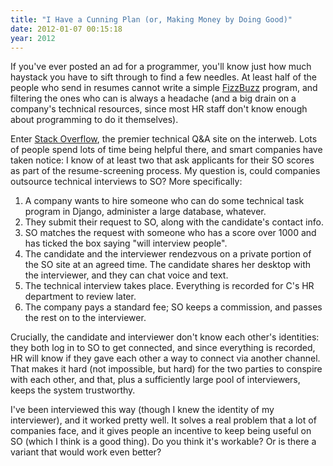 ```yaml
---
title: "I Have a Cunning Plan (or, Making Money by Doing Good)"
date: 2012-01-07 00:15:18
year: 2012
---
```

<p>If you've ever posted an ad for a programmer, you'll know just how much haystack you have to sift through to find a few needles. At least half of the people who send in resumes cannot write a simple <a href="http://c2.com/cgi/wiki?FizzBuzzTest">FizzBuzz</a> program, and filtering the ones who can is always a headache (and a big drain on a company's technical resources, since most HR staff don't know enough about programming to do it themselves).</p>
<p>Enter <a href="http://stackoverflow.com/">Stack Overflow</a>, the premier technical Q&amp;A site on the interweb. Lots of people spend lots of time being helpful there, and smart companies have taken notice: I know of at least two that ask applicants for their SO scores as part of the resume-screening process. My question is, could companies outsource technical interviews to SO? More specifically:</p>
<ol>
  <li>A company wants to hire someone who can do some technical task program in Django, administer a large database, whatever.</li>
  <li>They submit their request to SO, along with the candidate's contact info.</li>
  <li>SO matches the request with someone who has a score over 1000 and has ticked the box saying "will interview people".</li>
  <li>The candidate and the interviewer rendezvous on a private portion of the SO site at an agreed time. The candidate shares her desktop with the interviewer, and they can chat voice and text.</li>
  <li>The technical interview takes place. Everything is recorded for C's HR department to review later.</li>
  <li>The company pays a standard fee; SO keeps a commission, and passes the rest on to the interviewer.</li>
</ol>
<p>Crucially, the candidate and interviewer don't know each other's identities: they both log in to SO to get connected, and since everything is recorded, HR will know if they gave each other a way to connect via another channel. That makes it hard (not impossible, but hard) for the two parties to conspire with each other, and that, plus a sufficiently large pool of interviewers, keeps the system trustworthy.</p>
<p>I've been interviewed this way (though I knew the identity of my interviewer), and it worked pretty well. It solves a real problem that a lot of companies face, and it gives people an incentive to keep being useful on SO (which I think is a good thing). Do you think it's workable? Or is there a variant that would work even better?</p>

